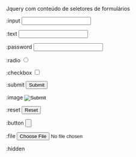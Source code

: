 Jquery com conteúdo de seletores de formulários

:input <input />

:text <input type="text" />

:password <input type="password" />

:radio <input type="radio" />

:checkbox <input type="checkbox" />

:submit <input type="submit" />

:image <input type="image" />

:reset <input type="reset" />

:button <input type="button" />

:file <input type="file" />

:hidden <input type="hidden" />